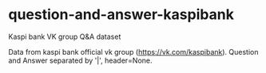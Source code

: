 # question-and-answer-kaspibank
Kaspi bank VK group Q&amp;A dataset

Data from kaspi bank official vk group (https://vk.com/kaspibank).
Question and Answer separated by '|', header=None.
